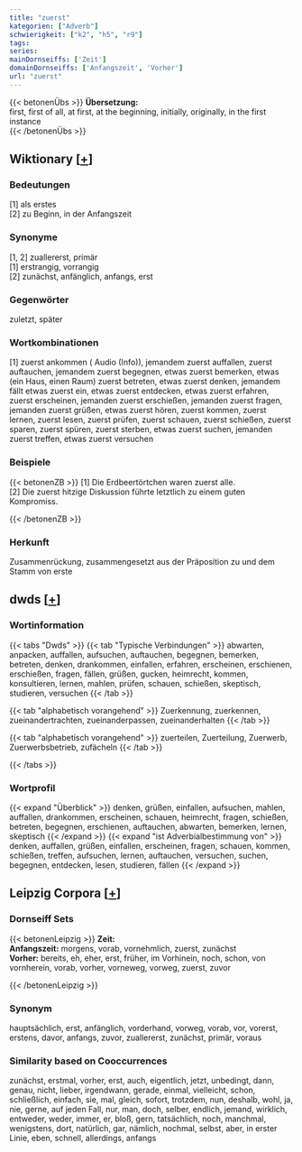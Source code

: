 ```yaml
---
title: "zuerst"
kategorien: ["Adverb"]
schwierigkeit: ["k2", "h5", "r9"]
tags:
series:
mainDornseiffs: ['Zeit']
domainDornseiffs: ['Anfangszeit', 'Vorher']
url: "zuerst"
---
```


{{< betonenÜbs >}}
**Übersetzung:**  
first, first of all, at first, at the beginning, initially, originally, in the first instance  
{{< /betonenÜbs >}}

## Wiktionary [[+](https://de.wiktionary.org/wiki/zuerst)]

### Bedeutungen
[1] als erstes  
[2] zu Beginn, in der Anfangszeit  

### Synonyme
[1, 2] zuallererst, primär  
[1] erstrangig, vorrangig  
[2] zunächst, anfänglich, anfangs, erst  

### Gegenwörter
zuletzt, später  

### Wortkombinationen
[1] zuerst ankommen ( Audio (Info)), jemandem zuerst auffallen, zuerst auftauchen, jemandem zuerst begegnen, etwas zuerst bemerken, etwas (ein Haus, einen Raum) zuerst betreten, etwas zuerst denken, jemandem fällt etwas zuerst ein, etwas zuerst entdecken, etwas zuerst erfahren, zuerst erscheinen, jemanden zuerst erschießen, jemanden zuerst fragen, jemanden zuerst grüßen,    etwas zuerst hören, zuerst kommen, zuerst lernen, zuerst lesen, zuerst prüfen, zuerst schauen, zuerst schießen, zuerst sparen, zuerst spüren, zuerst sterben, etwas zuerst suchen, jemanden zuerst treffen, etwas zuerst versuchen  

### Beispiele
{{< betonenZB >}}
[1] Die Erdbeertörtchen waren zuerst alle.  
[2] Die zuerst hitzige Diskussion führte letztlich zu einem guten Kompromiss.  

{{< /betonenZB >}}
### Herkunft
Zusammenrückung, zusammengesetzt aus der Präposition zu und dem Stamm von erste  



## dwds [[+](https://www.dwds.de/wb/zuerst)]

### Wortinformation
{{< tabs "Dwds" >}}
{{< tab "Typische Verbindungen" >}}
abwarten, anpacken, auffallen, aufsuchen, auftauchen, begegnen, bemerken, betreten, denken, drankommen, einfallen, erfahren, erscheinen, erschienen, erschießen, fragen, fällen, grüßen, gucken, heimrecht, kommen, konsultieren, lernen, mahlen, prüfen, schauen, schießen, skeptisch, studieren, versuchen
{{< /tab >}}

{{< tab "alphabetisch vorangehend" >}}
Zuerkennung, zuerkennen, zueinandertrachten, zueinanderpassen, zueinanderhalten
{{< /tab >}}

{{< tab "alphabetisch vorangehend" >}}
zuerteilen, Zuerteilung, Zuerwerb, Zuerwerbsbetrieb, zufächeln
{{< /tab >}}

{{< /tabs >}}

### Wortprofil
{{< expand "Überblick" >}} denken, grüßen, einfallen, aufsuchen, mahlen, auffallen, drankommen, erscheinen, schauen, heimrecht, fragen, schießen, betreten, begegnen, erschienen, auftauchen, abwarten, bemerken, lernen, skeptisch {{< /expand >}}
{{< expand "ist Adverbialbestimmung von" >}} denken, auffallen, grüßen, einfallen, erscheinen, fragen, schauen, kommen, schießen, treffen, aufsuchen, lernen, auftauchen, versuchen, suchen, begegnen, entdecken, lesen, studieren, fällen {{< /expand >}}

## Leipzig Corpora [[+](https://corpora.uni-leipzig.de/en/res?word=zuerst&corpusId=deu_newscrawl-public_2018)]

### Dornseiff Sets
{{< betonenLeipzig >}}
**Zeit:**  
**Anfangszeit:** morgens, vorab, vornehmlich, zuerst, zunächst  
**Vorher:** bereits, eh, eher, erst, früher, im Vorhinein, noch, schon, von vornherein, vorab, vorher, vorneweg, vorweg, zuerst, zuvor  

{{< /betonenLeipzig >}}

### Synonym
hauptsächlich, erst, anfänglich, vorderhand, vorweg, vorab, vor, vorerst, erstens, davor, anfangs, zuvor, zuallererst, zunächst, primär, voraus


### Similarity based on Cooccurrences
zunächst, erstmal, vorher, erst, auch, eigentlich, jetzt, unbedingt, dann, genau, nicht, lieber, irgendwann, gerade, einmal, vielleicht, schon, schließlich, einfach, sie, mal, gleich, sofort, trotzdem, nun, deshalb, wohl, ja, nie, gerne, auf jeden Fall, nur, man, doch, selber, endlich, jemand, wirklich, entweder, weder, immer, er, bloß, gern, tatsächlich, noch, manchmal, wenigstens, dort, natürlich, gar, nämlich, nochmal, selbst, aber, in erster Linie, eben, schnell, allerdings, anfangs

